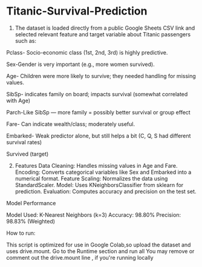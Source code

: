 # Titanic-Survival-Prediction

1. The dataset is loaded directly from a public Google Sheets CSV link and selected relevant feature  and target variable about Titanic passengers such as:

Pclass- Socio-economic class (1st, 2nd, 3rd) is highly predictive.

Sex-Gender is very important (e.g., more women survived).

Age- Children were more likely to survive; they needed handling for missing values.

SibSp- indicates family on board; impacts survival (somewhat correlated with Age)

Parch-Like SibSp — more family = possibly better survival or group effect

Fare- Can indicate wealth/class; moderately useful.

Embarked- Weak predictor alone, but still helps a bit (C, Q, S had different survival rates)

Survived (target)


2. Features
Data Cleaning: Handles missing values in Age and Fare.
Encoding: Converts categorical variables like Sex and Embarked into a numerical format.
Feature Scaling: Normalizes the data using StandardScaler.
Model: Uses KNeighborsClassifier from sklearn for prediction.
Evaluation: Computes accuracy and precision on the test set.




Model Performance

Model Used: K-Nearest Neighbors (k=3)
Accuracy: 98.80%
Precision: 98.83% (Weighted)



How to run: 

This script is optimized for use in Google Colab,so upload the dataset and  uses drive.mount. 
Go to the Runtime section and run all
You may remove or comment out the drive.mount line , if you're running locally
 
